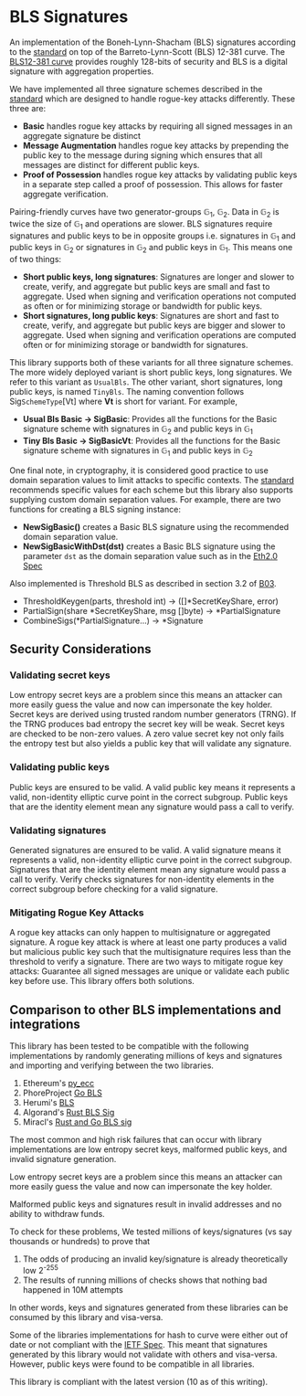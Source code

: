 # BLS Signatures

An implementation of the Boneh-Lynn-Shacham (BLS) signatures according to the [standard](https://datatracker.ietf.org/doc/draft-irtf-cfrg-bls-signature/?include_text=1)
on top of the Barreto-Lynn-Scott (BLS) 12-381 curve. The [BLS12-381 curve](https://github.com/zkcrypto/pairing/tree/master/src/bls12_381#serialization) provides roughly
128-bits of security and BLS is a digital signature with aggregation properties.

We have implemented all three signature schemes described in the [standard](https://datatracker.ietf.org/doc/draft-irtf-cfrg-bls-signature/?include_text=1)
which are designed to handle rogue-key attacks differently. These three are:

- **Basic** handles rogue key attacks by requiring all signed messages in an aggregate signature be distinct
- **Message Augmentation** handles rogue key attacks by prepending the public key to the message during signing which ensures that all messages are distinct for different public keys.
- **Proof of Possession** handles rogue key attacks by validating public keys in a separate step called a proof of possession. This allows for faster aggregate verification.

Pairing-friendly curves have two generator-groups &#x1D53E;<sub>1</sub>, &#x1D53E;<sub>2</sub>.
Data in &#x1D53E;<sub>2</sub> is twice the size of &#x1D53E;<sub>1</sub> and operations are slower.
BLS signatures require signatures and public keys to be in opposite groups i.e. signatures in &#x1D53E;<sub>1</sub> and public keys in &#x1D53E;<sub>2</sub> or
signatures in &#x1D53E;<sub>2</sub> and public keys in &#x1D53E;<sub>1</sub>. This means one of two things:

- **Short public keys, long signatures**: Signatures are longer and slower to create, verify, and aggregate but public keys are small and fast to aggregate. Used when signing and verification operations not computed as often or for minimizing storage or bandwidth for public keys.
- **Short signatures, long public keys**: Signatures are short and fast to create, verify, and aggregate but public keys are bigger and slower to aggregate. Used when signing and verification operations are computed often or for minimizing storage or bandwidth for signatures.

This library supports both of these variants for all three signature schemes. The more widely deployed
variant is short public keys, long signatures. We refer to this variant as `UsualBls`. The other variant,
short signatures, long public keys, is named `TinyBls`.
The naming convention follows Sig`SchemeType`[Vt] where **Vt** is short for variant. For example,

- **Usual Bls Basic -> SigBasic**: Provides all the functions for the Basic signature scheme with signatures in &#x1D53E;<sub>2</sub> and public keys in &#x1D53E;<sub>1</sub>
- **Tiny Bls Basic -> SigBasicVt**: Provides all the functions for the Basic signature scheme with signatures in &#x1D53E;<sub>1</sub> and public keys in &#x1D53E;<sub>2</sub>

One final note, in cryptography, it is considered good practice to use domain separation values to limit attacks to specific contexts. The [standard](https://datatracker.ietf.org/doc/draft-irtf-cfrg-bls-signature/?include_text=1)
recommends specific values for each scheme but this library also supports supplying custom domain separation values. For example, there are two functions for creating
a BLS signing instance:

- **NewSigBasic()** creates a Basic BLS signature using the recommended domain separation value.
- **NewSigBasicWithDst(dst)** creates a Basic BLS signature using the parameter `dst` as the domain separation value such as in the [Eth2.0 Spec](https://github.com/ethereum/eth2.0-specs/blob/dev/specs/phase0/validator.md#attestation-aggregation)

Also implemented is Threshold BLS as described in section 3.2 of [B03](https://www.cc.gatech.edu/~aboldyre/papers/bold.pdf).

- ThresholdKeygen(parts, threshold int) -> ([]\*SecretKeyShare, error)
- PartialSign(share *SecretKeyShare, msg []byte) -> *PartialSignature
- CombineSigs(*PartialSignature...) -> *Signature

## Security Considerations

### Validating secret keys

Low entropy secret keys are a problem since this means an attacker can more easily guess the value and now can impersonate the key holder.
Secret keys are derived using trusted random number generators (TRNG). If the TRNG produces bad entropy
the secret key will be weak. Secret keys are checked to be non-zero values. A zero value secret key
not only fails the entropy test but also yields a public key that will validate any signature.

### Validating public keys

Public keys are ensured to be valid. A valid public key means
it represents a valid, non-identity elliptic curve point in the correct subgroup.
Public keys that are the identity element mean any signature would pass a call to verify.

### Validating signatures

Generated signatures are ensured to be valid. A valid signature means
it represents a valid, non-identity elliptic curve point in the correct subgroup.
Signatures that are the identity element mean any signature would pass a call to verify.
Verify checks signatures for non-identity elements in the correct subgroup before checking
for a valid signature.

### Mitigating Rogue Key Attacks

A rogue key attacks can only happen to multisignature or aggregated signature.
A rogue key attack is where at least one party produces a valid but malicious public key such that the multisignature requires less than the threshold to verify a signature.
There are two ways to mitigate rogue key attacks: Guarantee all signed messages are unique or validate each public key before use. This library offers both solutions.

## Comparison to other BLS implementations and integrations

This library has been tested to be compatible with the following implementations
by randomly generating millions of keys and signatures and importing and verifying
between the two libraries.

1. Ethereum's [py_ecc](https://github.com/ethereum/py_ecc)
1. PhoreProject [Go BLS](https://github.com/phoreproject/bls)
1. Herumi's [BLS](https://github.com/herumi/bls-eth-go-binary)
1. Algorand's [Rust BLS Sig](https://crates.io/crates/bls_sigs_ref)
1. Miracl's [Rust and Go BLS sig](https://github.com/miracl/core)

The most common and high risk failures that can occur with library implementations
are low entropy secret keys, malformed public keys, and invalid signature generation.

Low entropy secret keys are a problem since this means an attacker can more easily guess
the value and now can impersonate the key holder.

Malformed public keys and signatures result in invalid addresses and no ability to withdraw funds.

To check for these problems, We tested millions of keys/signatures (vs say thousands or hundreds) to prove that

1. The odds of producing an invalid key/signature is already theoretically low 2<sup>-255</sup>
1. The results of running millions of checks shows that nothing bad happened in 10M attempts

In other words, keys and signatures generated from these libraries can be consumed by this library
and visa-versa.

Some of the libraries implementations for hash to curve were either out of date
or not compliant with the [IETF Spec](https://datatracker.ietf.org/doc/draft-irtf-cfrg-hash-to-curve/).
This meant that signatures generated by this library would not validate with others and visa-versa.
However, public keys were found to be compatible in all libraries.

This library is compliant with the latest version (10 as of this writing).
